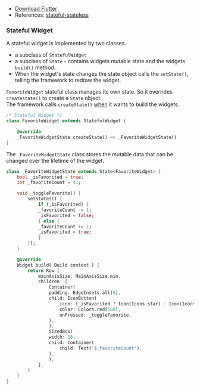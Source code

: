- [Download Flutter](https://flutter.dev/docs/get-started/install/macos)
- References: [stateful-stateless](https://flutter.dev/docs/development/ui/interactive#stateful-stateless)
### Stateful Widget
A stateful widget is implemented by two classes. 
- a subclass of `StatefulWidget`
- a subclass of `State` - contains widgets mutable state and the widgets `build()` method.  
- When the widget's state changes the state object calls the `setState()`, telling the framework to redraw the widget.

`FavoriteWidget` stateful class manages its own state. So it overrides `createstate()` to create a `State` object.  
The framework calls `createState()` [when](#) it wants to build the widgets.
```dart
/* Stateful Widget */
class FavoriteWidget extends StatefulWidget {

    @override
    _FavoriteWidgetState createState() => _FavoriteWidgetState()
}
```
The `_FavoriteWidgetState` class stores the mutable data that can be changed over the lifetime of the widget. 
```dart
class _FavoriteWidgetState extends State<FavoriteWidget> { 
    bool _isFavorited = true;
    int _favoriteCount = 41;

    void _toggleFavorite() {
        setState(() {
            if (_isFavorited) {
            _favoriteCount -= 1;
            _isFavorited = false;
            } else {
            _favoriteCount += 1;
            _isFavorited = true;
            }
        });
    }       

    @override
    Widget build( Build context ) {
        return Row (
            mainAxisSize: MainAxisSize.min,
            children: [
                Container(
                padding: EdgeInsets.all(0),
                child: IconButton(
                    icon: (_isFavorited ? Icon(Icons.star) : Icon(Icons.star_border)),
                    color: Colors.red[500],
                    onPressed: _toggleFavorite,
                ),
                ),
                SizedBox(
                width: 18,
                child: Container(
                    child: Text('$_favoriteCount'),
                ),
                ),
            ],
        )
    }
}

